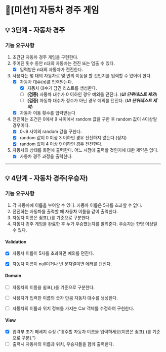 # 📍[미션1] 자동차 경주 게임
<!-- Orginal
## 진행 방법
* 자동차 경주 게임 요구사항을 파악한다.
* 요구사항에 대한 구현을 완료한 후 자신의 github 아이디에 해당하는 브랜치에 Pull Request(이하 PR)를 통해 코드 리뷰 요청을 한다.
* 코드 리뷰 피드백에 대한 개선 작업을 하고 다시 PUSH한다.
* 모든 피드백을 완료하면 다음 단계를 도전하고 앞의 과정을 반복한다.

## 온라인 코드 리뷰 과정
* [텍스트와 이미지로 살펴보는 온라인 코드 리뷰 과정](https://github.com/next-step/nextstep-docs/tree/master/codereview)
-->

##  💡 3단계 - 자동차 경주
### 기능 요구사항
1. 초간단 자동차 경주 게임을 구현한다.
2. 주어진 횟수 동안 n대의 자동차는 전진 또는 멈출 수 있다.
   - [x] 입력받은 n대의 자동차가 전진한다.
3. 사용자는 몇 대의 자동차로 몇 번의 이동을 할 것인지를 입력할 수 있어야 한다.
   - [x] 자동차 대수(n)를 입력받는다.
      - [x] 자동차 대수가 담긴 리스트를 생성한다.
      - [ ] **(검증)** 자동차 대수가 0 이하인 경우 예외를 던진다. (_**UI 단위테스트 제외**_)
      - [ ] **(검증)** 자동차 대수가 정수가 아닌 경우 예외를 던진다. (_**UI 단위테스트 제외**_)
   - [x] 자동차 이동 횟수를 입력받는다
4. 전진하는 조건은 0에서 9 사이에서 random 값을 구한 후 random 값이 4이상일 경우이다.
   - [x] 0~9 사이의 random 값을 구한다.
   - [x] random 값이 0 이상 3 이하인 경우 전진하지 않는다.(정지)
   - [x] random 값이 4 이상 9 이하인 경우 전진한다.
5. 자동차의 상태를 화면에 출력한다. 어느 시점에 출력할 것인지에 대한 제약은 없다.
   - [x] 자동차 경주 과정을 출력한다.

---
##  💡 4단계 - 자동차 경주(우승자)
### 기능 요구사항
1. 각 자동차에 이름을 부여할 수 있다. 자동차 이름은 5자를 초과할 수 없다.
2. 전진하는 자동차를 출력할 때 자동차 이름을 같이 출력한다.
3. 자동차 이름은 쉼표(,)를 기준으로 구분한다.
4. 자동차 경주 게임을 완료한 후 누가 우승했는지를 알려준다. 우승자는 한명 이상일 수 있다.


#### Validation 
- [x] 자동차 이름이 5자를 초과하면 예외를 던진다.
- [x] 자동차 이름이 null이거나 빈 문자열이면 에러를 던진다.  


#### Domain
- [ ] 자동차의 이름을 쉼표(,)를 기준으로 구분한다.
- [ ] 사용자가 입력한 이름의 숫자 만큼 자동차 대수를 생성한다.
- [ ] 자동차의 이름과 위치 정보를 가지는 Car 객체를 수정하여 구현한다.  


#### View
- [x] 입력부 초기 메세지 수정 ("경주할 자동차 이름을 입력하세요(이름은 쉼표(,)를 기준으로 구분).")
- [ ] 출력시 자동차의 이름과 위치, 우승자들을 함께 출력한다.  
